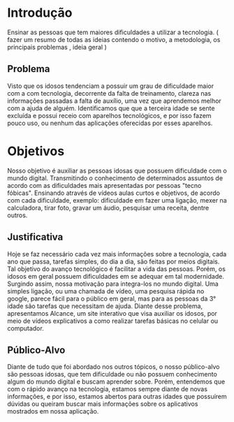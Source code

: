 # Introdução

Ensinar as pessoas que tem maiores dificuldades a utilizar a tecnologia. ( fazer um resumo de todas as ideias contendo o motivo, a metodologia, os principais problemas , ideia geral )

## Problema
Visto que os idosos tendenciam a possuir um grau de dificuldade maior com a com tecnologia, decorrente da falta de treinamento, clareza nas informações passadas a falta de auxílio, uma vez que aprendemos melhor com a ajuda de alguém. Identificamos que que a terceira idade se sente excluída e possui receio com aparelhos tecnológicos, e por isso fazem pouco uso, ou nenhum das aplicações oferecidas por esses aparelhos.  

# Objetivos
Nosso objetivo é auxiliar as pessoas idosas que possuem dificuldade com o mundo digital. Transmitindo o conhecimento de determinados assuntos de acordo com as dificuldades mais apresentadas por pessoas "tecno fóbicas". 
Ensinando através de vídeos aulas curtos e objetivos, de acordo com cada dificuldade, exemplo: dificuldade em fazer uma ligação, mexer na calculadora, tirar foto, gravar um áudio, pesquisar uma receita, dentre outros.

## Justificativa

Hoje se faz necessário cada vez mais informações sobre a tecnologia, cada ano que passa, tarefas simples, do dia a dia, são feitas por meios digitais. Tal objetivo do avanço tecnológico é facilitar a vida das pessoas. Porém, os idosos em geral possuem dificuldades em se adequar em tal modernidade. Surgindo assim, nossa motivação para integra-los no mundo digital. Uma simples ligação, ou uma chamada de vídeo, uma pesquisa rápida no google, parece fácil para o público em geral, mas para as pessoas da 3° idade são tarefas que necessitam de ajuda.  Diante desse problema, apresentamos Alcance, um site interativo que visa auxiliar os idosos, por meio de vídeos explicativos a como realizar tarefas básicas no celular ou computador.  

## Público-Alvo

Diante de tudo que foi abordado nos outros tópicos, o nosso público-alvo são pessoas idosas, que tem dificuldade ou não possuem conhecimento algum do mundo digital e buscam aprender sobre. Porém, entendemos que com o rápido avanço na tecnologia, estamos sempre diante de novas informações, e por isso, estamos abertos para outras idades que possuírem dúvidas ou queiram buscar mais informações sobre os aplicativos mostrados em nossa aplicação.
